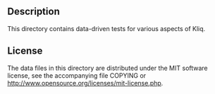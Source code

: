 Description
------------

This directory contains data-driven tests for various aspects of Kliq.

License
--------

The data files in this directory are distributed under the MIT software
license, see the accompanying file COPYING or
http://www.opensource.org/licenses/mit-license.php.

